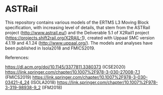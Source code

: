 # ASTRail
This repository contains various models of the ERTMS L3 Moving Block specification, with increasing level of details,  that stem from the ASTRail project (http://www.astrail.eu/) and the Deliverable 5.1 of X2Rail1 project (https://projects.shift2rail.org/X2RAIL-1), created with Uppaal SMC version 4.1.19 and 4.1.24 (http://www.uppaal.org/). 
The models and analyses have been published in Isola2018 and FMICS2019.

References:

https://dl.acm.org/doi/10.1145/3377811.3380373                    (ICSE2020)
https://link.springer.com/chapter/10.1007%2F978-3-030-27008-7_1   (FMICS2019)
https://link.springer.com/chapter/10.1007%2F978-3-030-03421-4_24  (ISOLA2018)
https://link.springer.com/chapter/10.1007%2F978-3-319-98938-9_2   (IFM2018)
